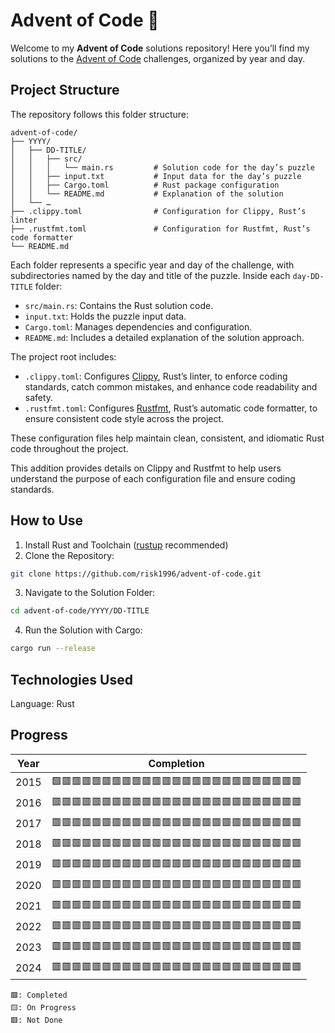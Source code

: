 # Advent of Code 🎄

Welcome to my **Advent of Code** solutions repository! Here you’ll find my solutions to the [Advent of Code](https://adventofcode.com/) challenges, organized by year and day.

## Project Structure

The repository follows this folder structure:
```
advent-of-code/
├── YYYY/
│   ├── DD-TITLE/
│   │   ├── src/
│   │   │   └── main.rs         # Solution code for the day’s puzzle
│   │   ├── input.txt           # Input data for the day’s puzzle
│   │   ├── Cargo.toml          # Rust package configuration
│   │   └── README.md           # Explanation of the solution
│   └── …
├── .clippy.toml                # Configuration for Clippy, Rust’s linter
├── .rustfmt.toml               # Configuration for Rustfmt, Rust’s code formatter
└── README.md
```

Each folder represents a specific year and day of the challenge, with subdirectories named by the day and title of the puzzle. Inside each `day-DD-TITLE` folder:
- `src/main.rs`: Contains the Rust solution code.
- `input.txt`: Holds the puzzle input data.
- `Cargo.toml`: Manages dependencies and configuration.
- `README.md`: Includes a detailed explanation of the solution approach.

The project root includes:
- `.clippy.toml`: Configures [Clippy](https://github.com/rust-lang/rust-clippy), Rust’s linter, to enforce coding standards, catch common mistakes, and enhance code readability and safety.
- `.rustfmt.toml`: Configures [Rustfmt](https://github.com/rust-lang/rustfmt), Rust’s automatic code formatter, to ensure consistent code style across the project.

These configuration files help maintain clean, consistent, and idiomatic Rust code throughout the project.

This addition provides details on Clippy and Rustfmt to help users understand the purpose of each configuration file and ensure coding standards.

## How to Use

1. Install Rust and Toolchain ([rustup](https://rustup.rs/) recommended)
2. Clone the Repository:
```bash
git clone https://github.com/risk1996/advent-of-code.git
```
3. Navigate to the Solution Folder:
```bash
cd advent-of-code/YYYY/DD-TITLE
```
4. Run the Solution with Cargo:
```bash
cargo run --release
```

## Technologies Used
Language: Rust

## Progress
| Year | Completion                |
| ---- | ------------------------- |
| 2015 | 🟩🟥🟥🟥🟥🟥🟥🟥🟥🟥🟥🟥🟥🟥🟥🟥🟥🟥🟥🟥🟥🟥🟥🟥🟥 |
| 2016 | 🟥🟥🟥🟥🟥🟥🟥🟥🟥🟥🟥🟥🟥🟥🟥🟥🟥🟥🟥🟥🟥🟥🟥🟥🟥 |
| 2017 | 🟥🟥🟥🟥🟥🟥🟥🟥🟥🟥🟥🟥🟥🟥🟥🟥🟥🟥🟥🟥🟥🟥🟥🟥🟥 |
| 2018 | 🟥🟥🟥🟥🟥🟥🟥🟥🟥🟥🟥🟥🟥🟥🟥🟥🟥🟥🟥🟥🟥🟥🟥🟥🟥 |
| 2019 | 🟥🟥🟥🟥🟥🟥🟥🟥🟥🟥🟥🟥🟥🟥🟥🟥🟥🟥🟥🟥🟥🟥🟥🟥🟥 |
| 2020 | 🟥🟥🟥🟥🟥🟥🟥🟥🟥🟥🟥🟥🟥🟥🟥🟥🟥🟥🟥🟥🟥🟥🟥🟥🟥 |
| 2021 | 🟥🟥🟥🟥🟥🟥🟥🟥🟥🟥🟥🟥🟥🟥🟥🟥🟥🟥🟥🟥🟥🟥🟥🟥🟥 |
| 2022 | 🟥🟥🟥🟥🟥🟥🟥🟥🟥🟥🟥🟥🟥🟥🟥🟥🟥🟥🟥🟥🟥🟥🟥🟥🟥 |
| 2023 | 🟥🟥🟥🟥🟥🟥🟥🟥🟥🟥🟥🟥🟥🟥🟥🟥🟥🟥🟥🟥🟥🟥🟥🟥🟥 |
| 2024 | 🟥🟥🟥🟥🟥🟥🟥🟥🟥🟥🟥🟥🟥🟥🟥🟥🟥🟥🟥🟥🟥🟥🟥🟥🟥 |

```
🟩: Completed
🟨: On Progress
🟥: Not Done
```
